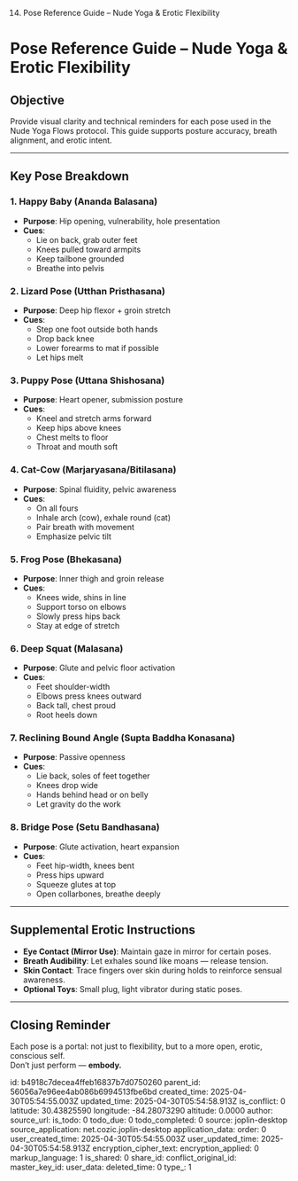 14. Pose Reference Guide – Nude Yoga & Erotic Flexibility

# Pose Reference Guide – Nude Yoga & Erotic Flexibility

## Objective
Provide visual clarity and technical reminders for each pose used in the Nude Yoga Flows protocol. This guide supports posture accuracy, breath alignment, and erotic intent.

---

## Key Pose Breakdown

### **1. Happy Baby (Ananda Balasana)**
- **Purpose**: Hip opening, vulnerability, hole presentation
- **Cues**:
  - Lie on back, grab outer feet
  - Knees pulled toward armpits
  - Keep tailbone grounded
  - Breathe into pelvis

### **2. Lizard Pose (Utthan Pristhasana)**
- **Purpose**: Deep hip flexor + groin stretch
- **Cues**:
  - Step one foot outside both hands
  - Drop back knee
  - Lower forearms to mat if possible
  - Let hips melt

### **3. Puppy Pose (Uttana Shishosana)**
- **Purpose**: Heart opener, submission posture
- **Cues**:
  - Kneel and stretch arms forward
  - Keep hips above knees
  - Chest melts to floor
  - Throat and mouth soft

### **4. Cat-Cow (Marjaryasana/Bitilasana)**
- **Purpose**: Spinal fluidity, pelvic awareness
- **Cues**:
  - On all fours
  - Inhale arch (cow), exhale round (cat)
  - Pair breath with movement
  - Emphasize pelvic tilt

### **5. Frog Pose (Bhekasana)**
- **Purpose**: Inner thigh and groin release
- **Cues**:
  - Knees wide, shins in line
  - Support torso on elbows
  - Slowly press hips back
  - Stay at edge of stretch

### **6. Deep Squat (Malasana)**
- **Purpose**: Glute and pelvic floor activation
- **Cues**:
  - Feet shoulder-width
  - Elbows press knees outward
  - Back tall, chest proud
  - Root heels down

### **7. Reclining Bound Angle (Supta Baddha Konasana)**
- **Purpose**: Passive openness
- **Cues**:
  - Lie back, soles of feet together
  - Knees drop wide
  - Hands behind head or on belly
  - Let gravity do the work

### **8. Bridge Pose (Setu Bandhasana)**
- **Purpose**: Glute activation, heart expansion
- **Cues**:
  - Feet hip-width, knees bent
  - Press hips upward
  - Squeeze glutes at top
  - Open collarbones, breathe deeply

---

## Supplemental Erotic Instructions
- **Eye Contact (Mirror Use)**: Maintain gaze in mirror for certain poses.
- **Breath Audibility**: Let exhales sound like moans — release tension.
- **Skin Contact**: Trace fingers over skin during holds to reinforce sensual awareness.
- **Optional Toys**: Small plug, light vibrator during static poses.

---

## Closing Reminder
Each pose is a portal: not just to flexibility, but to a more open, erotic, conscious self.  
Don’t just perform — **embody.**



id: b4918c7decea4ffeb16837b7d0750260
parent_id: 56056a7e96ee4ab086b6994513fbe6bd
created_time: 2025-04-30T05:54:55.003Z
updated_time: 2025-04-30T05:54:58.913Z
is_conflict: 0
latitude: 30.43825590
longitude: -84.28073290
altitude: 0.0000
author: 
source_url: 
is_todo: 0
todo_due: 0
todo_completed: 0
source: joplin-desktop
source_application: net.cozic.joplin-desktop
application_data: 
order: 0
user_created_time: 2025-04-30T05:54:55.003Z
user_updated_time: 2025-04-30T05:54:58.913Z
encryption_cipher_text: 
encryption_applied: 0
markup_language: 1
is_shared: 0
share_id: 
conflict_original_id: 
master_key_id: 
user_data: 
deleted_time: 0
type_: 1